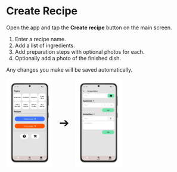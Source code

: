 # Create Recipe

Open the app and tap the **Create recipe** button on the main screen.  

1. Enter a recipe name.  
2. Add a list of ingredients.  
3. Add preparation steps with optional photos for each.  
4. Optionally add a photo of the finished dish.

Any changes you make will be saved automatically.

<div style="display: flex; gap: 16px; align-items: center;">
  <img src="img/main_screen.webp" style="width:25%; vertical-align: middle;">
  <span style="font-size: 2rem; vertical-align: middle;">➔</span>
  <img src="img/edit_recipe.webp" style="width:25%; vertical-align: middle;">
</div>
